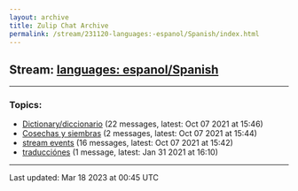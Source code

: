 ```yaml
---
layout: archive
title: Zulip Chat Archive
permalink: /stream/231120-languages:-espanol/Spanish/index.html
---
```


## Stream: [languages: espanol/Spanish](https://mattecapu.github.io/ct-zulip-archive/stream/231120-languages:-espanol/Spanish/index.html)
---

### Topics:

* [Dictionary/diccionario](topic/topic_Dictionary.2Fdiccionario.html) (22 messages, latest: Oct 07 2021 at 15:46)
* [Cosechas y siembras](topic/topic_Cosechas.20y.20siembras.html) (2 messages, latest: Oct 07 2021 at 15:44)
* [stream events](topic/topic_stream.20events.html) (16 messages, latest: Oct 07 2021 at 15:42)
* [traducciónes](topic/topic_traducci.C3.B3nes.html) (1 message, latest: Jan 31 2021 at 16:10)

<hr><p>Last updated: Mar 18 2023 at 00:45 UTC</p>